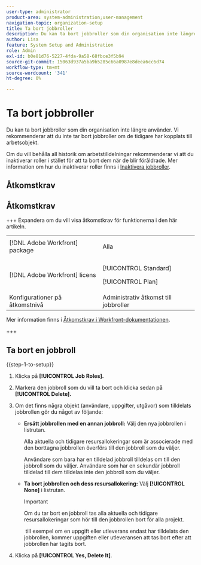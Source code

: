 ```yaml
---
user-type: administrator
product-area: system-administration;user-management
navigation-topic: organization-setup
title: Ta bort jobbroller
description: Du kan ta bort jobbroller som din organisation inte längre använder. Vi rekommenderar att du inte tar bort jobbroller om de tidigare har kopplats till arbetsobjekt. Om du vill behålla all historik om arbetstilldelningar rekommenderar vi att du inaktiverar roller i stället för att ta bort dem när de blir föråldrade. Mer information om hur du inaktiverar roller finns i Inaktivera jobbroller.
author: Lisa
feature: System Setup and Administration
role: Admin
exl-id: b0e81d76-5227-4fda-9a58-68fbce3f5b94
source-git-commit: 15063d937a5ba9b5285c66a0987e8deea6cc6d74
workflow-type: tm+mt
source-wordcount: '341'
ht-degree: 0%

---
```


# Ta bort jobbroller

Du kan ta bort jobbroller som din organisation inte längre använder. Vi rekommenderar att du inte tar bort jobbroller om de tidigare har kopplats till arbetsobjekt.

Om du vill behålla all historik om arbetstilldelningar rekommenderar vi att du inaktiverar roller i stället för att ta bort dem när de blir föråldrade. Mer information om hur du inaktiverar roller finns i [Inaktivera jobbroller](../../../administration-and-setup/set-up-workfront/organizational-setup/deactivate-job-roles.md).

## Åtkomstkrav

## Åtkomstkrav

+++ Expandera om du vill visa åtkomstkrav för funktionerna i den här artikeln.

<table style="table-layout:auto"> 
 <col> 
 <col> 
 <tbody> 
  <tr> 
   <td>[!DNL Adobe Workfront] package</td> 
   <td><p>Alla</p></td> 
  </tr> 
  <tr> 
   <td>[!DNL Adobe Workfront] licens</td> 
   <td><p>[!UICONTROL Standard]</p>
       <p>[!UICONTROL Plan]</p></td>
  </tr> 
  <tr> 
   <td>Konfigurationer på åtkomstnivå</td> 
   <td>Administrativ åtkomst till jobbroller</td>
  </tr> 
 </tbody> 
</table>

Mer information finns i [Åtkomstkrav i Workfront-dokumentationen](/help/quicksilver/administration-and-setup/add-users/access-levels-and-object-permissions/access-level-requirements-in-documentation.md).

+++

## Ta bort en jobbroll

<!--
<p data-mc-conditions="QuicksilverOrClassic.Draft mode">(NOTE: this moved from create and manage job roles)</p>
-->

{{step-1-to-setup}}

1. Klicka på **[!UICONTROL Job Roles].**
1. Markera den jobbroll som du vill ta bort och klicka sedan på **[!UICONTROL Delete].**
1. Om det finns några objekt (användare, uppgifter, utgåvor) som tilldelats jobbrollen gör du något av följande:

   * **Ersätt jobbrollen med en annan jobbroll:** Välj den nya jobbrollen i listrutan.

     Alla aktuella och tidigare resursallokeringar som är associerade med den borttagna jobbrollen överförs till den jobbroll som du väljer.

     Användare som bara har en tilldelad jobbroll tilldelas om till den jobbroll som du väljer. Användare som har en sekundär jobbroll tilldelad till dem tilldelas inte den jobbroll som du väljer.

   * **Ta bort jobbrollen och dess resursallokering:** Välj **[!UICONTROL None]** i listrutan.

     >[!IMPORTANT]
     >
     >Om du tar bort en jobbroll tas alla aktuella och tidigare resursallokeringar som hör till den jobbrollen bort för alla projekt.

     &#x200B; till exempel om en uppgift eller utleverans endast har tilldelats den jobbrollen, kommer uppgiften eller utleveransen att tas bort efter att jobbrollen har tagits bort.

1. Klicka på **[!UICONTROL Yes, Delete It]**.
